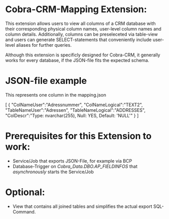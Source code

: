 # Cobra-CRM-Mapping Extension:
This extension allows users to view all columns of a CRM database with their corresponding physical column names, user-level column names and column details. Additionally, columns can be preseleceted via table-view and users can generate SELECT-statements that conveniently include user-level aliases for further queries.

Although this extension is specificly designed for Cobra-CRM, it generally works for every database, if the JSON-file fits the expected schema.

# JSON-file example
This represents one column in the mapping.json

[
   {
      "ColNameUser":"Adressnummer",
      "ColNameLogical":"TEXT2",
      "TableNameUser":"Adressen",
      "TableNameLogical":"ADDRESSES",
      "ColDescr":"Type: nvarchar(255), Null: YES, Default: 'NULL'"
   }
]

# Prerequisites for this Extension to work:
- Service/Job that exports JSON-File, for example via BCP 
- Database-Trigger on *Cobra_Data.DBO.AP_FIELDINFOS* that *asynchronously* starts the Service/Job

# Optional:
- View that contains all joined tables and simplifies the actual export SQL-Command.


